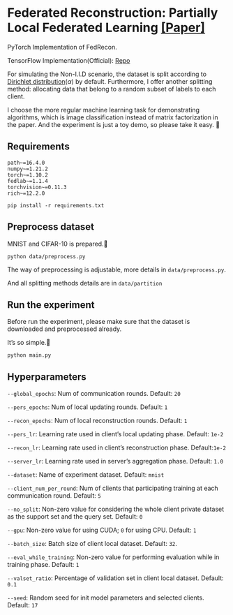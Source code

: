 # Federated Reconstruction: Partially Local Federated Learning [[Paper]](https://proceedings.neurips.cc/paper/2021/hash/5d44a2b0d85aa1a4dd3f218be6422c66-Abstract.html)

PyTorch Implementation of FedRecon.

TensorFlow Implementation(Official): [Repo](https://github.com/google-research/federated/tree/master/reconstruction)

For simulating the Non-I.I.D scenario, the dataset is split according to [Dirichlet distribution](https://arxiv.org/abs/1909.06335)($\alpha$) by default. Furthermore, I offer another splitting method: allocating data that belong to a random subset of labels to each client.

I choose the more regular machine learning task for demonstrating algorithms, which is image classification instead of matrix factorization in the paper. And the experiment is just a toy demo, so please take it easy. 🤣

## Requirements
```
path~=16.4.0
numpy~=1.21.2
torch~=1.10.2
fedlab~=1.1.4
torchvision~=0.11.3
rich~=12.2.0
```

```
pip install -r requirements.txt
```

## Preprocess dataset

MNIST and CIFAR-10 is prepared.🌟

```
python data/preprocess.py
```

The way of preprocessing is adjustable, more details in `data/preprocess.py`.

And all splitting methods details are in `data/partition`



## Run the experiment

Before run the experiment, please make sure that the dataset is downloaded and preprocessed already.

It’s so simple.🤪 

```
python main.py
```



## Hyperparameters

`--global_epochs`: Num of communication rounds. Default: `20`

`--pers_epochs`: Num of local updating rounds. Default: `1`

`--recon_epochs`: Num of local reconstruction rounds. Default: `1`

`--pers_lr`: Learning rate used in client’s local updating phase. Default: `1e-2`

`--recon_lr`: Learning rate used in client’s reconstruction phase. Default:`1e-2`

`--server_lr`: Learning rate used in server’s aggregation phase. Default: `1.0`

`--dataset`: Name of experiment dataset. Default: `mnist`

`--client_num_per_round`: Num of clients that participating training at each communication round. Default: `5`

`--no_split`: Non-zero value for considering the whole client private dataset as the support set and the query set. Default: `0`

`--gpu`: Non-zero value for using CUDA; `0` for using CPU. Default: `1`

`--batch_size`: Batch size of client local dataset. Default: `32`.

`--eval_while_training`: Non-zero value for performing evaluation while in training phase. Default: `1`

`--valset_ratio`: Percentage of validation set in client local dataset. Default: `0.1`

`--seed`: Random seed for init model parameters and selected clients. Default: `17`
